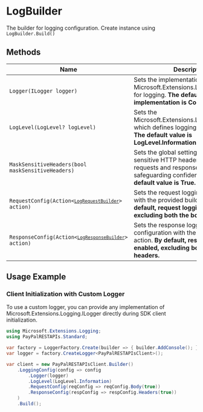 
# LogBuilder

The builder for logging configuration. Create instance using `LogBuilder.Build()`

## Methods

| Name | Description |
|  --- | --- |
| <code>Logger(ILogger logger)</code> | Sets the implementation of Microsoft.Extensions.Logging.ILogger for logging. **The default implementation is ConsoleLogger.** |
| <code>LogLevel(LogLevel? logLevel)</code> | Sets the Microsoft.Extensions.Logging.LogLevel, which defines logging severity levels. **The default value is LogLevel.Information.** |
| <code>MaskSensitiveHeaders(bool maskSensitiveHeaders)</code> | Sets the global setting to mask sensitive HTTP headers in both requests and responses before logging, safeguarding confidential data. **The default value is True.** |
| <code>RequestConfig(Action<[`LogRequestBuilder`](../doc/log-request-builder.md)> action)</code> | Sets the request logging configuration with the provided builder action. **By default, request logging is enabled, excluding both the body and headers.** |
| <code>ResponseConfig(Action<[`LogResponseBuilder`](../doc/log-response-builder.md)> action)</code> | Sets the response logging configuration with the provided builder action. **By default, response logging is enabled, excluding both the body and headers.** |

## Usage Example

### Client Initialization with Custom Logger

To use a custom logger, you can provide any implementation of Microsoft.Extensions.Logging.ILogger directly during SDK client initialization.

```csharp
using Microsoft.Extensions.Logging;
using PayPalRESTAPIs.Standard;

var factory = LoggerFactory.Create(builder => { builder.AddConsole(); });
var logger = factory.CreateLogger<PayPalRESTAPIsClient>();

var client = new PayPalRESTAPIsClient.Builder()
    .LoggingConfig(config => config
        .Logger(logger)
        .LogLevel(LogLevel.Information)
        .RequestConfig(reqConfig => reqConfig.Body(true))
        .ResponseConfig(respConfig => respConfig.Headers(true))
    )
    .Build();
```

